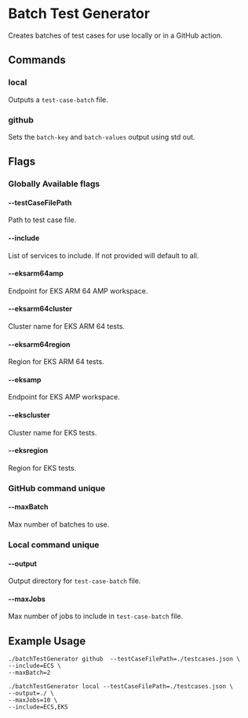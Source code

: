 # Batch Test Generator

Creates batches of test cases for use locally or in a GitHub action.

## Commands
### local
Outputs a `test-case-batch` file.
### github
Sets the `batch-key` and `batch-values` output using std out. 

## Flags
### Globally Available flags
#### --testCaseFilePath
Path to test case file.
#### --include
List of services to include. If not provided will default to all.
#### --eksarm64amp
Endpoint for EKS ARM 64 AMP workspace.
#### --eksarm64cluster
Cluster name for EKS ARM 64 tests.
#### --eksarm64region
Region for EKS ARM 64 tests.
#### --eksamp
Endpoint for EKS AMP workspace.
#### --ekscluster
Cluster name for EKS tests.
#### --eksregion
Region for EKS tests.

### GitHub command unique
#### --maxBatch
Max number of batches to use.  

### Local command unique
#### --output
Output directory for `test-case-batch` file.
#### --maxJobs
Max number of jobs to include in `test-case-batch` file. 


## Example Usage
```
./batchTestGenerator github  --testCaseFilePath=./testcases.json \
--include=ECS \
--maxBatch=2
```

```
./batchTestGenerator local --testCaseFilePath=./testcases.json \
--output=./ \
--maxJobs=10 \
--include=ECS,EKS
```